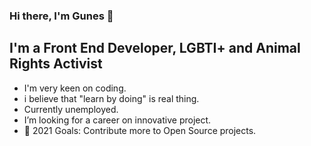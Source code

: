 ### Hi there, I'm Gunes 👋

## I'm a Front End Developer, LGBTI+ and Animal Rights Activist

- I'm very keen on coding.
- i believe that "learn by doing" is real thing.
- Currently unemployed.
- I’m looking for a career on innovative project.
- 🥅 2021 Goals: Contribute more to Open Source projects.
